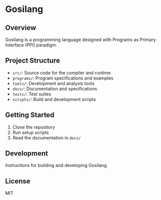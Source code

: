 # Gosilang

## Overview
Gosilang is a programming language designed with Programs as Primary Interface (PPI) paradigm.

## Project Structure
- `src/`: Source code for the compiler and runtime
- `programs/`: Program specifications and examples
- `tools/`: Development and analysis tools
- `docs/`: Documentation and specifications
- `tests/`: Test suites
- `scripts/`: Build and development scripts

## Getting Started
1. Clone the repository
2. Run setup scripts
3. Read the documentation in `docs/`

## Development
Instructions for building and developing Gosilang.

## License
MIT